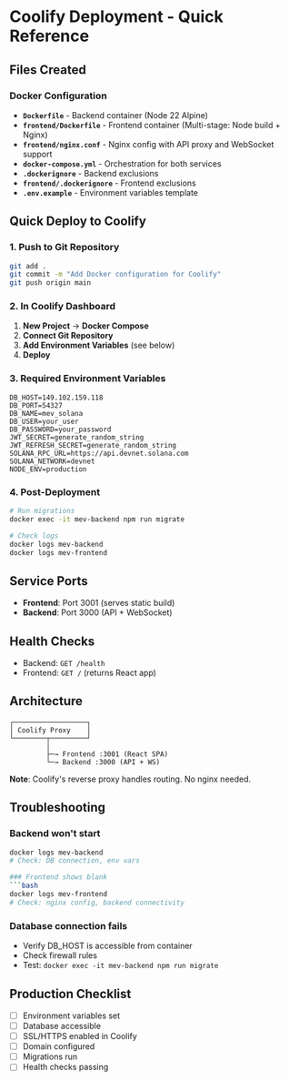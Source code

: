 # Coolify Deployment - Quick Reference

## Files Created

### Docker Configuration
- **`Dockerfile`** - Backend container (Node 22 Alpine)
- **`frontend/Dockerfile`** - Frontend container (Multi-stage: Node build + Nginx)
- **`frontend/nginx.conf`** - Nginx config with API proxy and WebSocket support
- **`docker-compose.yml`** - Orchestration for both services
- **`.dockerignore`** - Backend exclusions
- **`frontend/.dockerignore`** - Frontend exclusions
- **`.env.example`** - Environment variables template

## Quick Deploy to Coolify

### 1. Push to Git Repository
```bash
git add .
git commit -m "Add Docker configuration for Coolify"
git push origin main
```

### 2. In Coolify Dashboard
1. **New Project** → **Docker Compose**
2. **Connect Git Repository**
3. **Add Environment Variables** (see below)
4. **Deploy**

### 3. Required Environment Variables
```env
DB_HOST=149.102.159.118
DB_PORT=54327
DB_NAME=mev_solana
DB_USER=your_user
DB_PASSWORD=your_password
JWT_SECRET=generate_random_string
JWT_REFRESH_SECRET=generate_random_string
SOLANA_RPC_URL=https://api.devnet.solana.com
SOLANA_NETWORK=devnet
NODE_ENV=production
```

### 4. Post-Deployment
```bash
# Run migrations
docker exec -it mev-backend npm run migrate

# Check logs
docker logs mev-backend
docker logs mev-frontend
```

## Service Ports
- **Frontend**: Port 3001 (serves static build)
- **Backend**: Port 3000 (API + WebSocket)

## Health Checks
- Backend: `GET /health`
- Frontend: `GET /` (returns React app)

## Architecture
```
┌──────────────────┐
│ Coolify Proxy    │
└────────┬─────────┘
         │
         ├─→ Frontend :3001 (React SPA)
         └─→ Backend :3000 (API + WS)
```

**Note**: Coolify's reverse proxy handles routing. No nginx needed.

## Troubleshooting

### Backend won't start
```bash
docker logs mev-backend
# Check: DB connection, env vars

### Frontend shows blank
```bash
docker logs mev-frontend
# Check: nginx config, backend connectivity
```

### Database connection fails
- Verify DB_HOST is accessible from container
- Check firewall rules
- Test: `docker exec -it mev-backend npm run migrate`

## Production Checklist
- [ ] Environment variables set
- [ ] Database accessible
- [ ] SSL/HTTPS enabled in Coolify
- [ ] Domain configured
- [ ] Migrations run
- [ ] Health checks passing
